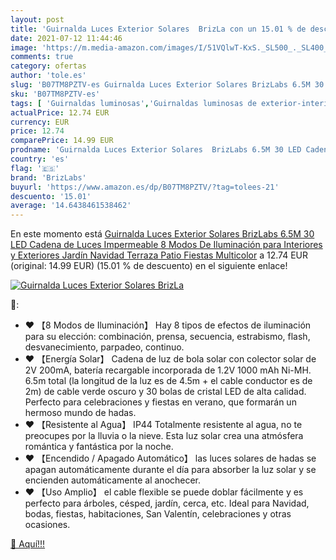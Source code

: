 ```yaml
---
layout: post
title: 'Guirnalda Luces Exterior Solares  BrizLa con un 15.01 % de descuento'
date: 2021-07-12 11:44:46
image: 'https://m.media-amazon.com/images/I/51VQlwT-KxS._SL500_._SL400_.jpg'
comments: true
category: ofertas
author: 'tole.es'
slug: 'B07TM8PZTV-es Guirnalda Luces Exterior Solares BrizLabs 6.5M 30 LED...'
sku: 'B07TM8PZTV-es'
tags: [ 'Guirnaldas luminosas','Guirnaldas luminosas de exterior-interior','Iluminación','Iluminación de exterior','brizlabs','navidad', ]
actualPrice: 12.74 EUR
currency: EUR
price: 12.74
comparePrice: 14.99 EUR
prodname: 'Guirnalda Luces Exterior Solares  BrizLabs 6.5M 30 LED Cadena de Luces Impermeable 8 Modos De Iluminación para Interiores y Exteriores Jardín  Navidad  Terraza  Patio  Fiestas  Multicolor'
country: 'es'
flag: '🇪🇸'
brand: 'BrizLabs'
buyurl: 'https://www.amazon.es/dp/B07TM8PZTV/?tag=tolees-21'
descuento: '15.01'
average: '14.6438461538462'
---
```


En este momento está [Guirnalda Luces Exterior Solares  BrizLabs 6.5M 30 LED Cadena de Luces Impermeable 8 Modos De Iluminación para Interiores y Exteriores Jardín  Navidad  Terraza  Patio  Fiestas  Multicolor](https://www.amazon.es/dp/B07TM8PZTV/?tag=tolees-21) a 12.74 EUR (original: 14.99 EUR) (15.01 %  de descuento) en el siguiente enlace!

[![Guirnalda Luces Exterior Solares  BrizLa](https://m.media-amazon.com/images/I/51VQlwT-KxS._SL500_._SL400_.jpg)](https://www.amazon.es/dp/B07TM8PZTV/?tag=tolees-21)

🔎:

- ♥ 【8 Modos de Iluminación】 Hay 8 tipos de efectos de iluminación para su elección: combinación, prensa, secuencia, estrabismo, flash, desvanecimiento, parpadeo, continuo.
- ♥ 【Energía Solar】 Cadena de luz de bola solar con colector solar de 2V 200mA, batería recargable incorporada de 1.2V 1000 mAh Ni-MH. 6.5m total (la longitud de la luz es de 4.5m + el cable conductor es de 2m) de cable verde oscuro y 30 bolas de cristal LED de alta calidad. Perfecto para celebraciones y fiestas en verano, que formarán un hermoso mundo de hadas.
- ♥ 【Resistente al Agua】 IP44 Totalmente resistente al agua, no te preocupes por la lluvia o la nieve. Esta luz solar crea una atmósfera romántica y fantástica por la noche.
- ♥ 【Encendido / Apagado Automático】 las luces solares de hadas se apagan automáticamente durante el día para absorber la luz solar y se encienden automáticamente al anochecer.
- ♥ 【Uso Amplio】 el cable flexible se puede doblar fácilmente y es perfecto para árboles, césped, jardín, cerca, etc. Ideal para Navidad, bodas, fiestas, habitaciones, San Valentín, celebraciones y otras ocasiones.

[🛒 Aquí!!!](https://www.amazon.es/dp/B07TM8PZTV/?tag=tolees-21)
